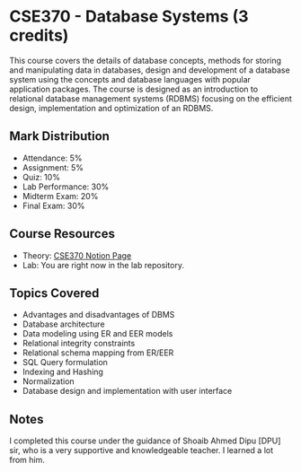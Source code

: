 # CSE370 - Database Systems (3 credits)

This course covers the details of database concepts, methods for storing and manipulating data in databases, design and development of a database system using the concepts and database languages with popular application packages. The course is designed as an introduction to relational database management systems (RDBMS) focusing on the efficient design, implementation and optimization of an RDBMS.

## Mark Distribution
- Attendance: 5%
- Assignment: 5%
- Quiz: 10%
- Lab Performance: 30%
- Midterm Exam: 20%
- Final Exam: 30%

## Course Resources
- Theory: [CSE370 Notion Page](https://www.notion.so/CSE370-a756b858152a43abbb45e70c8ddcd73c)
- Lab: You are right now in the lab repository.

## Topics Covered
- Advantages and disadvantages of DBMS
- Database architecture
- Data modeling using ER and EER models
- Relational integrity constraints
- Relational schema mapping from ER/EER
- SQL Query formulation
- Indexing and Hashing
- Normalization
- Database design and implementation with user interface


## Notes
I completed this course under the guidance of Shoaib Ahmed Dipu [DPU] sir, who is a very supportive and knowledgeable teacher. I learned a lot from him.